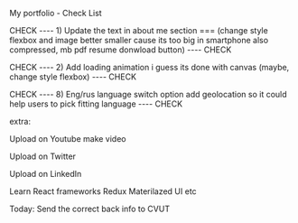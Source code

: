 My portfolio - Check List

CHECK ---- 1) Update the text in about me section === (change style flexbox and image better smaller cause its too big in smartphone also compressed, mb pdf resume donwload button) ---- CHECK

CHECK ---- 2) Add loading animation i guess its done with canvas (maybe, change style flexbox) ---- CHECK

<!-- 3) Add new projects to the list -->

<!-- 4) Make it more stylish maybe some animations could be a good use -->

<!-- 5) Clean up your code and make it crossbrowser secure and fast use MediaQueries -->

<!-- 6) Resie the images so they will not load slow -->

<!-- 7) Update the foto get new and better one -->

CHECK ---- 8) Eng/rus language switch option add geolocation so it could help users to pick fitting language ---- CHECK

<!-- 9) Write a good as documentation for all your projects -->

<!-- 10) Last but not least update the resume and put it into the website so anyone could download it -->

extra:

Upload on Youtube make video

Upload on Twitter 

Upload on LinkedIn 

Learn React frameworks Redux Materilazed UI etc


Today: Send the correct back info to CVUT